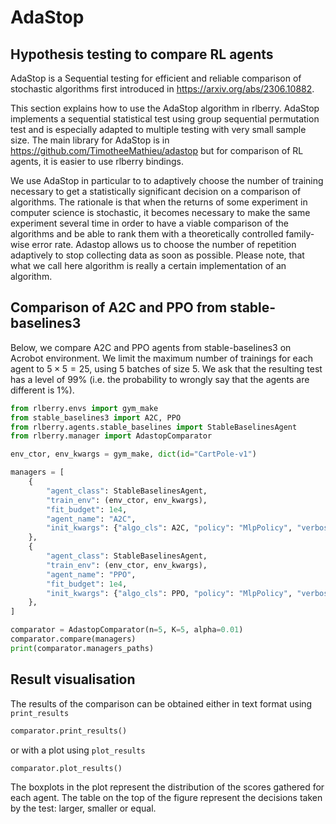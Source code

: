 # AdaStop



## Hypothesis testing to compare RL agents

AdaStop is a Sequential testing for efficient and reliable comparison of stochastic algorithms first introduced in <https://arxiv.org/abs/2306.10882>.

This section explains how to use the AdaStop algorithm in rlberry. AdaStop implements a sequential statistical test using group sequential permutation test and is especially adapted to multiple testing with very small sample size. The main library for AdaStop is in <https://github.com/TimotheeMathieu/adastop> but for comparison of RL agents, it is easier to use rlberry bindings.

We use AdaStop in particular to to adaptively choose the number of training necessary to get a statistically significant decision on a comparison of algorithms. The rationale is that when the returns of some experiment in computer science is stochastic, it becomes necessary to make the same experiment several time in order to have a viable comparison of the algorithms and be able to rank them with a theoretically controlled family-wise error rate. Adastop allows us to choose the number of repetition adaptively to stop collecting data as soon as possible. Please note, that what we call here algorithm is really a certain implementation of an algorithm.



## Comparison of A2C and PPO from stable-baselines3

Below, we compare A2C and PPO agents from stable-baselines3 on Acrobot environment. We limit the maximum number of trainings for each agent to $5\times 5 = 25$, using $5$ batches of size $5$. We ask that the resulting test has a level of $99\%$ (i.e. the probability to wrongly say that the agents are different is $1\%$).

```python
from rlberry.envs import gym_make
from stable_baselines3 import A2C, PPO
from rlberry.agents.stable_baselines import StableBaselinesAgent
from rlberry.manager import AdastopComparator

env_ctor, env_kwargs = gym_make, dict(id="CartPole-v1")

managers = [
    {
        "agent_class": StableBaselinesAgent,
        "train_env": (env_ctor, env_kwargs),
        "fit_budget": 1e4,
        "agent_name": "A2C",
        "init_kwargs": {"algo_cls": A2C, "policy": "MlpPolicy", "verbose": 1},
    },
    {
        "agent_class": StableBaselinesAgent,
        "train_env": (env_ctor, env_kwargs),
        "agent_name": "PPO",
        "fit_budget": 1e4,
        "init_kwargs": {"algo_cls": PPO, "policy": "MlpPolicy", "verbose": 1},
    },
]

comparator = AdastopComparator(n=5, K=5, alpha=0.01)
comparator.compare(managers)
print(comparator.managers_paths)
```

## Result visualisation

The results of the comparison can be obtained either in text format using `print_results`

```python
comparator.print_results()
```

or with a plot using `plot_results`

```python
comparator.plot_results()
```

The boxplots in the plot represent the distribution of the scores gathered for each agent. The table on the top of the figure represent the decisions taken by the test: larger, smaller or equal.
